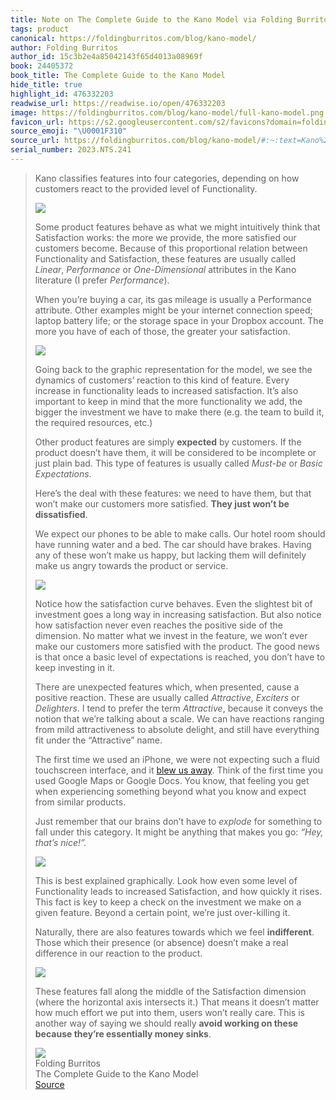 ```yaml
---
title: Note on The Complete Guide to the Kano Model via Folding Burritos
tags: product
canonical: https://foldingburritos.com/blog/kano-model/
author: Folding Burritos
author_id: 15c3b2e4a85042143f65d4013a08969f
book: 24405372
book_title: The Complete Guide to the Kano Model
hide_title: true
highlight_id: 476332203
readwise_url: https://readwise.io/open/476332203
image: https://foldingburritos.com/blog/kano-model/full-kano-model.png
favicon_url: https://s2.googleusercontent.com/s2/favicons?domain=foldingburritos.com
source_emoji: "\U0001F310"
source_url: https://foldingburritos.com/blog/kano-model/#:~:text=Kano%20classifies%20features,essentially%20money%20sinks**.
serial_number: 2023.NTS.241
---
```

> Kano classifies features into four categories, depending on how customers react to the provided level of Functionality.
> 
> ![](https://foldingburritos.com/blog/kano-model/full-kano-model.png)
> 
> Some product features behave as what we might intuitively think that Satisfaction works: the more we provide, the more satisfied our customers become. Because of this proportional relation between Functionality and Satisfaction, these features are usually called *Linear*, *Performance* or *One-Dimensional* attributes in the Kano literature (I prefer *Performance*).
> 
> When you’re buying a car, its gas mileage is usually a Performance attribute. Other examples might be your internet connection speed; laptop battery life; or the storage space in your Dropbox account. The more you have of each of those, the greater your satisfaction.
> 
> ![](https://foldingburritos.com/blog/kano-model/performance-attributes.png)
> 
> Going back to the graphic representation for the model, we see the dynamics of customers’ reaction to this kind of feature. Every increase in functionality leads to increased satisfaction. It’s also important to keep in mind that the more functionality we add, the bigger the investment we have to make there (e.g. the team to build it, the required resources, etc.)
> 
> Other product features are simply **expected** by customers. If the product doesn’t have them, it will be considered to be incomplete or just plain bad. This type of features is usually called *Must-be* or *Basic Expectations*.
> 
> Here’s the deal with these features: we need to have them, but that won’t make our customers more satisfied. **They just won’t be dissatisfied**.
> 
> We expect our phones to be able to make calls. Our hotel room should have running water and a bed. The car should have brakes. Having any of these won’t make us happy, but lacking them will definitely make us angry towards the product or service.
> 
> ![](https://foldingburritos.com/blog/kano-model/must-be-attributes.png)
> 
> Notice how the satisfaction curve behaves. Even the slightest bit of investment goes a long way in increasing satisfaction. But also notice how satisfaction never even reaches the positive side of the dimension. No matter what we invest in the feature, we won’t ever make our customers more satisfied with the product. The good news is that once a basic level of expectations is reached, you don’t have to keep investing in it.
> 
> There are unexpected features which, when presented, cause a positive reaction. These are usually called *Attractive*, *Exciters* or *Delighters*. I tend to prefer the term *Attractive*, because it conveys the notion that we’re talking about a scale. We can have reactions ranging from mild attractiveness to absolute delight, and still have everything fit under the “Attractive” name.
> 
> The first time we used an iPhone, we were not expecting such a fluid touchscreen interface, and it [blew us away](https://daringfireball.net/2007/06/iphone_first_impressions). Think of the first time you used Google Maps or Google Docs. You know, that feeling you get when experiencing something beyond what you know and expect from similar products.
> 
> Just remember that our brains don’t have to *explode* for something to fall under this category. It might be anything that makes you go: *“Hey, that’s nice!”.*
> 
> ![](https://foldingburritos.com/blog/kano-model/attractive-attributes.png)
> 
> This is best explained graphically. Look how even some level of Functionality leads to increased Satisfaction, and how quickly it rises. This fact is key to keep a check on the investment we make on a given feature. Beyond a certain point, we’re just over-killing it.
> 
> Naturally, there are also features towards which we feel **indifferent**. Those which their presence (or absence) doesn’t make a real difference in our reaction to the product.
> 
> ![](https://foldingburritos.com/blog/kano-model/indifferent-attributes.png)
> 
> These features fall along the middle of the Satisfaction dimension (where the horizontal axis intersects it.) That means it doesn’t matter how much effort we put into them, users won’t really care. This is another way of saying we should really **avoid working on these because they’re essentially money sinks**.
> <div class="quoteback-footer"><div class="quoteback-avatar"><img class="mini-favicon" src="https://s2.googleusercontent.com/s2/favicons?domain=foldingburritos.com"></div><div class="quoteback-metadata"><div class="metadata-inner"><span style="display:none">FROM:</span><div aria-label="Folding Burritos" class="quoteback-author"> Folding Burritos</div><div aria-label="The Complete Guide to the Kano Model" class="quoteback-title"> The Complete Guide to the Kano Model</div></div></div><div class="quoteback-backlink"><a target="_blank" aria-label="go to the full text of this quotation" rel="noopener" href="https://foldingburritos.com/blog/kano-model/#:~:text=Kano%20classifies%20features,essentially%20money%20sinks**." class="quoteback-arrow"> Source</a></div></div>